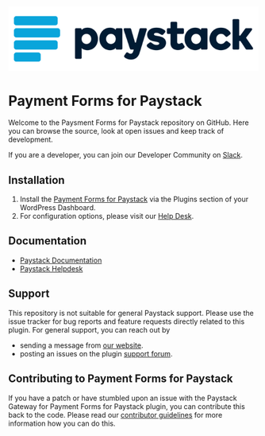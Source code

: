 <p align="center"><a href="https://paystack.com/"><img src="https://raw.githubusercontent.com/PaystackHQ/wordpress-payment-forms-for-paystack/master/icon.png" alt="Payment Forms for Paystack"></a></p>

# Payment Forms for Paystack

Welcome to the Paysment Forms for Paystack repository on GitHub. Here you can browse the source, look at open issues and keep track of development. 

If you are a developer, you can join our Developer Community on [Slack](https://slack.paystack.com).

## Installation

1. Install the [Payment Forms for Paystack](https://wordpress.org/plugins/payment-forms-for-paystack/) via the Plugins section of your WordPress Dashboard.
2. For configuration options, please visit our [Help Desk](https://support.paystack.com/hc/en-us/articles/360009881260-How-to-set-up-Paystack-Payment-Forms-for-WordPress).

## Documentation
* [Paystack Documentation](https://paystack.com/docs)
* [Paystack Helpdesk](https://paystack.com/help)

## Support
This repository is not suitable for general Paystack support. Please use the issue tracker for bug reports and feature requests directly related to this plugin. For general support, you can reach out by 

* sending a message from [our website](https://paystack.com/contact).
* posting an issues on the plugin [support forum](https://wordpress.org/support/plugin/payment-forms-for-paystack).

## Contributing to Payment Forms for Paystack

If you have a patch or have stumbled upon an issue with the Paystack Gateway for Payment Forms for Paystack plugin, you can contribute this back to the code. Please read our [contributor guidelines](https://github.com/PaystackHQ/wordpress-payment-forms-for-paystack/blob/master/.github/CONTRIBUTING.md) for more information how you can do this.
